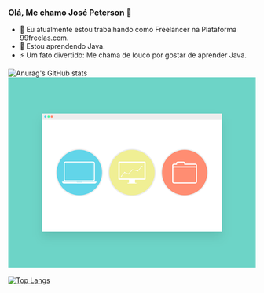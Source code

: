 ### Olá, Me chamo José Peterson 👋

- 🔭 Eu atualmente estou trabalhando como Freelancer na Plataforma 99freelas.com.
- 🌱 Estou aprendendo Java.
- ⚡ Um fato divertido: Me chama de louco por gostar de aprender Java. 

<!--
**PetsuTHEPRO/PetsuTHEPRO** is a ✨ _special_ ✨ repository because its `README.md` (this file) appears on your GitHub profile.

Here are some ideas to get you started:

- 🔭 I’m currently working on ...
- 🌱 I’m currently learning ...
- 👯 I’m looking to collaborate on ...
- 🤔 I’m looking for help with ...
- 💬 Ask me about ...
- 📫 How to reach me: ...
- 😄 Pronouns: ...
- ⚡ Fun fact: ...
-->

![Anurag's GitHub stats](https://github-readme-stats.vercel.app/api?username=PetsuTHEPRO&show_icons=true&theme=tokyonight) ![Alt text](https://github.com/PetsuTHEPRO/PetsuTHEPRO/blob/main/gui-2457114_640.png?raw=true "Title")

[![Top Langs](https://github-readme-stats.vercel.app/api/top-langs/?username=PetsuTHEPRO&layout=compact)](https://github.com/anuraghazra/github-readme-stats)


